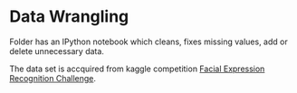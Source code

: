 # Data Wrangling
Folder has an IPython notebook which cleans, fixes missing values, add or delete unnecessary data.

The data set is accquired from kaggle competition [Facial Expression Recognition Challenge](https://www.kaggle.com/c/challenges-in-representation-learning-facial-expression-recognition-challenge).
